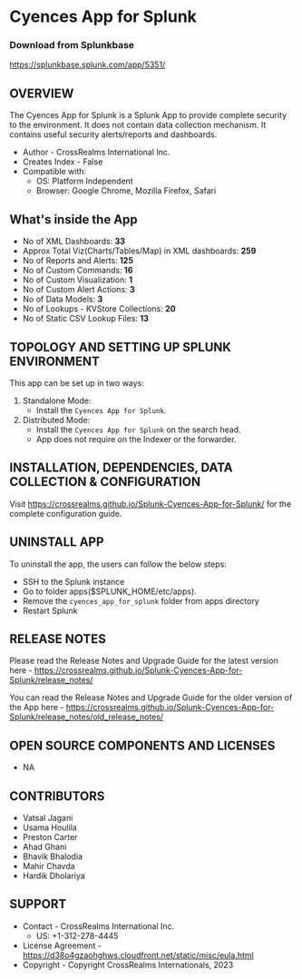 # Cyences App for Splunk

### Download from Splunkbase
https://splunkbase.splunk.com/app/5351/


OVERVIEW
--------
The Cyences App for Splunk is a Splunk App to provide complete security to the environment. It does not contain data collection mechanism. It contains useful security alerts/reports and dashboards.

* Author - CrossRealms International Inc.
* Creates Index - False
* Compatible with:
   * OS: Platform Independent
   * Browser: Google Chrome, Mozilla Firefox, Safari


## What's inside the App

* No of XML Dashboards: **33**
* Approx Total Viz(Charts/Tables/Map) in XML dashboards: **259**
* No of Reports and Alerts: **125**
* No of Custom Commands: **16**
* No of Custom Visualization: **1**
* No of Custom Alert Actions: **3**
* No of Data Models: **3**
* No of Lookups - KVStore Collections: **20**
* No of Static CSV Lookup Files: **13**



TOPOLOGY AND SETTING UP SPLUNK ENVIRONMENT
------------------------------------------
This app can be set up in two ways: 
  1. Standalone Mode: 
     * Install the `Cyences App for Splunk`.
  2. Distributed Mode: 
     * Install the `Cyences App for Splunk` on the search head.
     * App does not require on the Indexer or the forwarder.


INSTALLATION, DEPENDENCIES, DATA COLLECTION & CONFIGURATION
------------------------------------------------------------
Visit https://crossrealms.github.io/Splunk-Cyences-App-for-Splunk/ for the complete configuration guide.


UNINSTALL APP
-------------
To uninstall the app, the users can follow the below steps:
* SSH to the Splunk instance
* Go to folder apps($SPLUNK_HOME/etc/apps).
* Remove the `cyences_app_for_splunk` folder from apps directory
* Restart Splunk


RELEASE NOTES
-------------
Please read the Release Notes and Upgrade Guide for the latest version here - https://crossrealms.github.io/Splunk-Cyences-App-for-Splunk/release_notes/

You can read the Release Notes and Upgrade Guide for the older version of the App here - https://crossrealms.github.io/Splunk-Cyences-App-for-Splunk/release_notes/old_release_notes/


OPEN SOURCE COMPONENTS AND LICENSES
------------------------------
* NA


CONTRIBUTORS
------------
* Vatsal Jagani
* Usama Houlila
* Preston Carter
* Ahad Ghani
* Bhavik Bhalodia
* Mahir Chavda
* Hardik Dholariya


SUPPORT
-------
* Contact - CrossRealms International Inc.
  * US: +1-312-278-4445
* License Agreement - https://d38o4gzaohghws.cloudfront.net/static/misc/eula.html
* Copyright - Copyright CrossRealms Internationals, 2023
